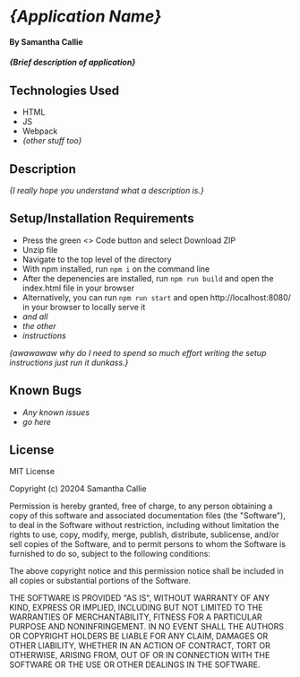 # _{Application Name}_

#### By **Samantha Callie**

#### _{Brief description of application}_

## Technologies Used

* HTML
* JS
* Webpack
* _{other stuff too}_

## Description

_{I really hope you understand what a description is.}_

## Setup/Installation Requirements

* Press the green <> Code button and select Download ZIP
* Unzip file
* Navigate to the top level of the directory
* With npm installed, run `npm i` on the command line
* After the depenencies are installed, run `npm run build` and open the index.html file in your browser
* Alternatively, you can run `npm run start` and open http://localhost:8080/ in your browser to locally serve it
* _and all_
* _the other_
* _instructions_

_{awawawaw why do I need to spend so much effort writing the setup instructions just run it dunkass.}_

## Known Bugs

* _Any known issues_
*  _go here_

## License

MIT License

Copyright (c) 20204 Samantha Callie

Permission is hereby granted, free of charge, to any person obtaining a copy
of this software and associated documentation files (the "Software"), to deal
in the Software without restriction, including without limitation the rights
to use, copy, modify, merge, publish, distribute, sublicense, and/or sell
copies of the Software, and to permit persons to whom the Software is
furnished to do so, subject to the following conditions:

The above copyright notice and this permission notice shall be included in all
copies or substantial portions of the Software.

THE SOFTWARE IS PROVIDED "AS IS", WITHOUT WARRANTY OF ANY KIND, EXPRESS OR
IMPLIED, INCLUDING BUT NOT LIMITED TO THE WARRANTIES OF MERCHANTABILITY,
FITNESS FOR A PARTICULAR PURPOSE AND NONINFRINGEMENT. IN NO EVENT SHALL THE
AUTHORS OR COPYRIGHT HOLDERS BE LIABLE FOR ANY CLAIM, DAMAGES OR OTHER
LIABILITY, WHETHER IN AN ACTION OF CONTRACT, TORT OR OTHERWISE, ARISING FROM,
OUT OF OR IN CONNECTION WITH THE SOFTWARE OR THE USE OR OTHER DEALINGS IN THE
SOFTWARE.
